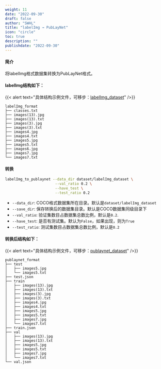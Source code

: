 ```yaml
---
weight: 11
date: "2022-09-30"
draft: false
author: "SWHL"
title: "labelImg → PubLayNet"
icon: "circle"
toc: true
description: ""
publishdate: "2022-09-30"
---
```


#### 简介
将labelImg格式数据集转换为PubLayNet格式。


#### labelImg结构如下：

{{< alert text="具体结构示例文件，可移步：[labelImg_dataset](https://github.com/RapidAI/LabelConvert/tree/main/tests/test_files/labelImg_dataset)" />}}

```text {linenos=table}
labelImg_format
├── classes.txt
├── images(13).jpg
├── images(13).txt
├── images(3).jpg
├── images(3).txt
├── images4.jpg
├── images4.txt
├── images5.jpg
├── images5.txt
├── images6.jpg
├── images7.jpg
└── images7.txt
```

#### 转换

```bash {linenos=table}
labelImg_to_publaynet --data_dir dataset/labelImg_dataset \
                       --val_ratio 0.2 \
                       --have_test \
                       --test_ratio 0.2
```


- `--data_dir`: COCO格式数据集所在目录。默认是`dataset/labelImg_dataset`
- `--save_dir`: 保存转换后的数据集目录。默认是COCO数据集同级目录下
- `--val_ratio`: 验证集数目占数据集总数比例，默认是`0.2`.
- `--have_test`: 是否有测试集。默认为`False`，如果出现，则为`True`
- `--test_ratio`: 测试集数目占数据集总数比例，默认是`0.2`


#### 转换后结构如下：

{{< alert text="具体结构示例文件，可移步：[publaynet_dataset](https://github.com/RapidAI/LabelConvert/tree/main/tests/test_files/publaynet_dataset)" />}}


````text {linenos=table}
publaynet_format
├── test
│   ├── images5.jpg
│   └── images5.txt
├── test.json
├── train
│   ├── images(13).jpg
│   ├── images(13).txt
│   ├── images(3).jpg
│   ├── images(3).txt
│   ├── images4.jpg
│   ├── images4.txt
│   ├── images5.jpg
│   ├── images5.txt
│   ├── images7.jpg
│   └── images7.txt
├── train.json
├── val
│   ├── images(13).jpg
│   ├── images(13).txt
│   ├── images5.jpg
│   ├── images5.txt
│   ├── images7.jpg
│   └── images7.txt
└── val.json
````
